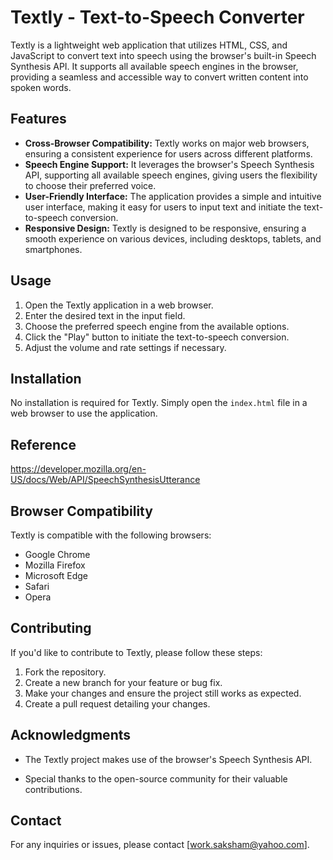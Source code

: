 # Textly - Text-to-Speech Converter

Textly is a lightweight web application that utilizes HTML, CSS, and JavaScript to convert text into speech using the browser's built-in Speech Synthesis API. It supports all available speech engines in the browser, providing a seamless and accessible way to convert written content into spoken words.

## Features

- **Cross-Browser Compatibility:** Textly works on major web browsers, ensuring a consistent experience for users across different platforms.
- **Speech Engine Support:** It leverages the browser's Speech Synthesis API, supporting all available speech engines, giving users the flexibility to choose their preferred voice.
- **User-Friendly Interface:** The application provides a simple and intuitive user interface, making it easy for users to input text and initiate the text-to-speech conversion.
- **Responsive Design:** Textly is designed to be responsive, ensuring a smooth experience on various devices, including desktops, tablets, and smartphones.

## Usage

1. Open the Textly application in a web browser.
2. Enter the desired text in the input field.
3. Choose the preferred speech engine from the available options.
4. Click the "Play" button to initiate the text-to-speech conversion.
5. Adjust the volume and rate settings if necessary.

## Installation

No installation is required for Textly. Simply open the `index.html` file in a web browser to use the application.

## Reference

https://developer.mozilla.org/en-US/docs/Web/API/SpeechSynthesisUtterance

## Browser Compatibility

Textly is compatible with the following browsers:

- Google Chrome
- Mozilla Firefox
- Microsoft Edge
- Safari
- Opera

## Contributing

If you'd like to contribute to Textly, please follow these steps:

1. Fork the repository.
2. Create a new branch for your feature or bug fix.
3. Make your changes and ensure the project still works as expected.
4. Create a pull request detailing your changes.

## Acknowledgments

- The Textly project makes use of the browser's Speech Synthesis API.

- Special thanks to the open-source community for their valuable contributions.

## Contact

For any inquiries or issues, please contact [work.saksham@yahoo.com].



